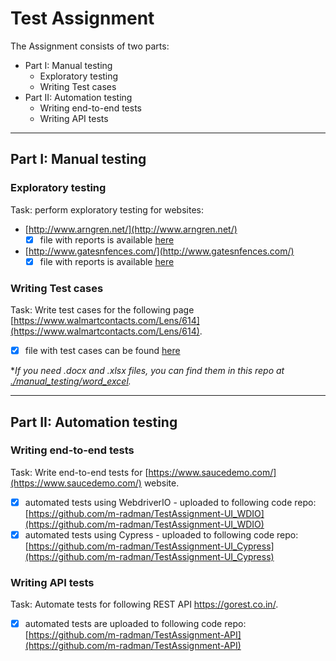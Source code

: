 # Test Assignment

The Assignment consists of two parts:
- Part I: Manual testing
  - Exploratory testing
  - Writing Test cases
- Part II: Automation testing
  - Writing end-to-end tests
  - Writing API tests

---

## Part I: Manual testing

### Exploratory testing

Task: perform exploratory testing for websites:
- [http://www.arngren.net/](http://www.arngren.net/)
  - [x] file with reports is available [here](https://github.com/m-radman/Test_Assignment/blob/main/manual_testing/Manual%20Testing%20assignment%20Task%201%20-%20Exploratory%20testing%2C%20site%201%20https%20__www.arngren.net.pdf)
- [http://www.gatesnfences.com/](http://www.gatesnfences.com/)
  - [x] file with reports is available [here](https://github.com/m-radman/Test_Assignment/blob/main/manual_testing/Manual%20Testing%20assignment%20Task%201%20-%20Exploratory%20testing%2C%20site%202%20http%20__www.gatesnfences.com.pdf)

### Writing Test cases

Task: Write test cases for the following page [https://www.walmartcontacts.com/Lens/614](https://www.walmartcontacts.com/Lens/614).
  - [x] file with test cases can be found [here](https://github.com/m-radman/Test_Assignment/blob/main/manual_testing/Manual%20Testing%20assignment%20Task%202%20-%20Test%20case%20writing%20-%20Sheet1.pdf)

**If you need .docx and .xlsx files, you can find them in this repo at [./manual_testing/word_excel](https://github.com/m-radman/Test_Assignment/tree/main/manual_testing/word_excel).*

---

## Part II: Automation testing

### Writing end-to-end tests

Task: Write end-to-end tests for [https://www.saucedemo.com/](https://www.saucedemo.com/) website.  
  - [x] automated tests using WebdriverIO - uploaded to following code repo: [https://github.com/m-radman/TestAssignment-UI_WDIO](https://github.com/m-radman/TestAssignment-UI_WDIO)
  - [x] automated tests using Cypress - uploaded to following code repo: [https://github.com/m-radman/TestAssignment-UI_Cypress](https://github.com/m-radman/TestAssignment-UI_Cypress)

### Writing API tests

Task: Automate tests for following REST API https://gorest.co.in/.  
  - [x] automated tests are uploaded to following code repo: [https://github.com/m-radman/TestAssignment-API](https://github.com/m-radman/TestAssignment-API)
